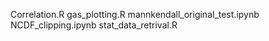 Correlation.R
gas_plotting.R
mannkendall_original_test.ipynb
NCDF_clipping.ipynb
stat_data_retrival.R

